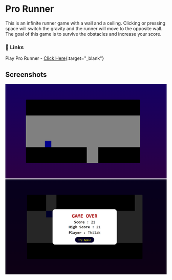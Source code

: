 # Pro Runner
This is an infinite runner game with a wall and a ceiling. Clicking or pressing space will switch the gravity and the runner will move to the opposite wall.
The goal of this game is to survive the obstacles and increase your score.

### 🔗 Links
Play Pro Runner - [Click Here](https://thilak-07.github.io/Pro-Runner/){:target="_blank"}

## Screenshots
![App Screenshot](https://github.com/Thilak-07/Pro-Runner/blob/main/Screenshots/The%20Game.png)
![App Screenshot](https://github.com/Thilak-07/Pro-Runner/blob/main/Screenshots/Game%20Over.png)
